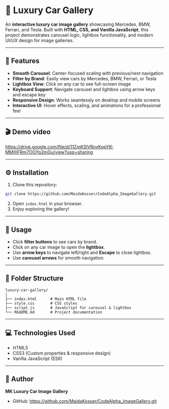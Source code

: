 # 🚗 Luxury Car Gallery

An **interactive luxury car image gallery** showcasing Mercedes, BMW, Ferrari, and Tesla. Built with **HTML, CSS, and Vanilla JavaScript**, this project demonstrates carousel logic, lightbox functionality, and modern UI/UX design for image galleries.

---

## 🌟 Features

- **Smooth Carousel**: Center-focused scaling with previous/next navigation  
- **Filter by Brand**: Easily view cars by Mercedes, BMW, Ferrari, or Tesla  
- **Lightbox View**: Click on any car to see full-screen image  
- **Keyboard Support**: Navigate carousel and lightbox using arrow keys and escape key  
- **Responsive Design**: Works seamlessly on desktop and mobile screens  
- **Interactive UI**: Hover effects, scaling, and animations for a professional feel  

---

## 🎬 Demo video

https://drive.google.com/file/d/11ZmKSlVRovKppYK-MMXlFRm7OGYp2mGu/view?usp=sharing

---

## ⚙ Installation

1. Clone this repository:

```bash
git clone https://github.com/MaidaKosser/CodeAlpha_ImageGallery.git
````

2. Open `index.html` in your browser.
3. Enjoy exploring the gallery!

---

## 📝 Usage

* Click **filter buttons** to see cars by brand.
* Click on any car image to open the **lightbox**.
* Use **arrow keys** to navigate left/right and **Escape** to close lightbox.
* Use **carousel arrows** for smooth navigation.

---

## 📂 Folder Structure

```
luxury-car-gallery/
│
├── index.html      # Main HTML file
├── style.css       # CSS styles
├── script.js       # JavaScript for carousel & lightbox
└── README.md       # Project documentation
```

---

## 💻 Technologies Used

* HTML5
* CSS3 (Custom properties & responsive design)
* Vanilla JavaScript (ES6)

---

## 👤 Author

**MK Luxury Car Image Gallery**

* GitHub: https://github.com/MaidaKosser/CodeAlpha_ImageGallery.git


